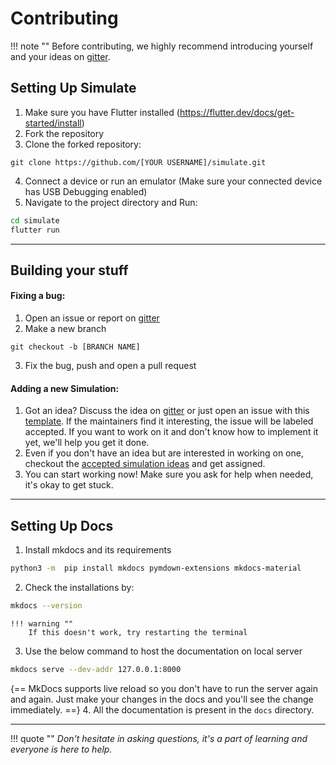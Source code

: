 # Contributing
!!! note ""
    Before contributing, we highly recommend introducing yourself and your ideas on [gitter](https://gitter.im/codEd-org/simulate#).

## Setting Up Simulate

1. Make sure you have Flutter installed (https://flutter.dev/docs/get-started/install)
2. Fork the repository
3. Clone the forked repository:
```
git clone https://github.com/[YOUR USERNAME]/simulate.git
```
4. Connect a device or run an emulator (Make sure your connected device has USB Debugging enabled) 
5. Navigate to the project directory and Run:
```bash
cd simulate
flutter run
```

---

## Building your stuff

#### Fixing a bug:

1. Open an issue or report on [gitter](https://gitter.im/codEd-org/simulate#)
2. Make a new branch
```console
git checkout -b [BRANCH NAME]
```
3. Fix the bug, push and open a pull request

#### Adding a new Simulation:

1. Got an idea? Discuss the idea on [gitter](https://gitter.im/codEd-org/simulate#) or just open an issue with this [template](https://github.com/cod-ed/simulate/issues/new?assignees=&labels=enhancement%2C+new+simulation%2C+simulations&template=simulation-request.md&title=simulation%3A+%5BSIMULATION+TITLE%5D). If the maintainers find it interesting, the issue will be labeled accepted. If you want to work on it and don't know how to implement it yet, we'll help you get it done.
2. Even if you don't have an idea but are interested in working on one, checkout the [accepted simulation ideas](https://github.com/cod-ed/simulate/issues?q=is%3Aopen+is%3Aissue+label%3Aaccepted+label%3A%22new+simulation%22) and get assigned.
3. You can start working now! Make sure you ask for help when needed, it's okay to get stuck.

---

## Setting Up Docs

1. Install mkdocs and its requirements
```bash
python3 -m  pip install mkdocs pymdown-extensions mkdocs-material
```
2. Check the installations by:
```bash
mkdocs --version
```

    !!! warning ""
        If this doesn't work, try restarting the terminal

3. Use the below command to host the documentation on local server
```bash
mkdocs serve --dev-addr 127.0.0.1:8000
```
{== MkDocs supports live reload so you don't have to run the server again and again. Just make your changes in the docs and you'll see the change immediately. ==}
4. All the documentation is present in the `docs` directory.

---

!!! quote ""
    *Don't hesitate in asking questions, it's a part of learning and everyone is here to help.*
